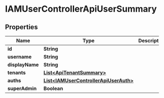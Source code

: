 

# IAMUserControllerApiUserSummary


## Properties

| Name | Type | Description | Notes |
|------------ | ------------- | ------------- | -------------|
|**id** | **String** |  |  [optional] |
|**username** | **String** |  |  [optional] |
|**displayName** | **String** |  |  [optional] |
|**tenants** | [**List&lt;ApiTenantSummary&gt;**](ApiTenantSummary.md) |  |  [optional] |
|**auths** | [**List&lt;IAMUserControllerApiUserAuth&gt;**](IAMUserControllerApiUserAuth.md) |  |  [optional] |
|**superAdmin** | **Boolean** |  |  [optional] |



